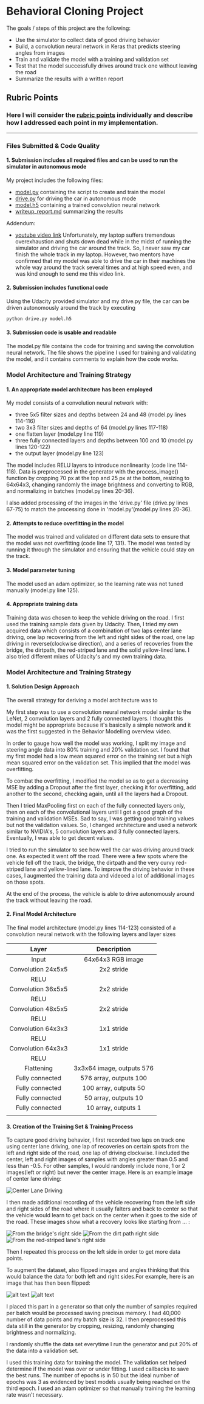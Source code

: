 # **Behavioral Cloning Project**

The goals / steps of this project are the following:
* Use the simulator to collect data of good driving behavior
* Build, a convolution neural network in Keras that predicts steering angles from images
* Train and validate the model with a training and validation set
* Test that the model successfully drives around track one without leaving the road
* Summarize the results with a written report


[//]: # (Image References)

[image1]: ./examples/center_2017_06_14_15_30_17_972.jpg "Model Visualization"
[image2]: ./examples/center_2017_06_22_07_34_49_960.jpg "Recovery Image"
[image3]: ./examples/center_2017_06_14_15_36_42_498.jpg "Recovery Image"
[image4]: ./examples/center_2017_06_22_07_56_49_305.jpg "Recovery Image"
[image5]: ./examples/center_2016_12_01_13_30_48_287_unflipped.jpg "Normal Image"
[image6]: ./examples/center_2016_12_01_13_30_48_287_flipped.jpg "Flipped Image"

## Rubric Points
### Here I will consider the [rubric points](https://review.udacity.com/#!/rubrics/432/view) individually and describe how I addressed each point in my implementation.

---
### Files Submitted & Code Quality

#### 1. Submission includes all required files and can be used to run the simulator in autonomous mode

My project includes the following files:
* [model.py](https://github.com/jinglebot/CarND-Behavioral-Cloning-P3/blob/master/model.py) containing the script to create and train the model
* [drive.py](https://github.com/jinglebot/CarND-Behavioral-Cloning-P3/blob/master/drive.py) for driving the car in autonomous mode
* [model.h5](https://github.com/jinglebot/CarND-Behavioral-Cloning-P3/blob/master/model.h5) containing a trained convolution neural network
* [writeup_report.md](https://github.com/jinglebot/CarND-Behavioral-Cloning-P3/blob/master/writeup_report.md) summarizing the results

Addendum:
* [youtube video link](https://www.youtube.com/watch?v=9pYpiiMOZpc) Unfortunately, my laptop suffers tremendous overexhaustion and shuts down dead while in the midst of running the simulator and driving the car around the track. So, I never saw my car finish the whole track in my laptop. However, two mentors have confirmed that my model was able to drive the car in their machines the whole way around the track several times and at high speed even, and was kind enough to send me this video link.

#### 2. Submission includes functional code
Using the Udacity provided simulator and my drive.py file, the car can be driven autonomously around the track by executing
```sh
python drive.py model.h5
```

#### 3. Submission code is usable and readable

The model.py file contains the code for training and saving the convolution neural network. The file shows the pipeline I used for training and validating the model, and it contains comments to explain how the code works.

### Model Architecture and Training Strategy

#### 1. An appropriate model architecture has been employed

My model consists of a convolution neural network with:

* three 5x5 filter sizes and depths between 24 and 48 (model.py lines 114-116)
* two 3x3 filter sizes and depths of 64 (model.py lines 117-118)
* one flatten layer (model.py line 119)
* three fully connected layers and depths between 100 and 10 (model.py lines 120-122)
* the output layer (model.py line 123)

The model includes RELU layers to introduce nonlinearity (code line 114-118). Data is preprocessed in the generator with the process_image() function by cropping 70 px at the top and 25 px at the bottom, resizing to 64x64x3, changing randomly the image brightness and converting to RGB, and normalizing in batches (model.py lines 20-36).

I also added processing of the images in the 'drive.py' file (drive.py lines 67-75) to match the processing done in 'model.py'(model.py lines 20-36).

#### 2. Attempts to reduce overfitting in the model

The model was trained and validated on different data sets to ensure that the model was not overfitting (code line 17, 131). The model was tested by running it through the simulator and ensuring that the vehicle could stay on the track.

#### 3. Model parameter tuning

The model used an adam optimizer, so the learning rate was not tuned manually (model.py line 125).

#### 4. Appropriate training data

Training data was chosen to keep the vehicle driving on the road. I first used the training sample data given by Udacity. Then, I tried my own acquired data which consists of a combination of two laps center lane driving, one lap recovering from the left and right sides of the road, one lap driving in reverse(clockwise direction), and a series of recoveries from the bridge, the dirtpath, the red-striped lane and the solid yellow-lined lane. I also tried different mixes of Udacity's and my own training data.

### Model Architecture and Training Strategy

#### 1. Solution Design Approach

The overall strategy for deriving a model architecture was to

My first step was to use a convolution neural network model similar to the LeNet, 2 convolution layers and 2 fully connected layers. I thought this model might be appropriate because it's basically a simple network and it was  the first suggested in the Behavior Modelling overview video.

In order to gauge how well the model was working, I split my image and steering angle data into 80% training and 20% validation set. I found that my first model had a low mean squared error on the training set but a high mean squared error on the validation set. This implied that the model was overfitting.

To combat the overfitting, I modified the model so as to get a decreasing MSE by adding a Dropout after the first layer, checking it for overfitting, add another to the second, checking again, until all the layers had a Dropout.

Then I tried MaxPooling first on each of the fully connected layers only, then on each of the convolutional layers until I got a good graph of the training and validation MSEs. Sad to say, I was getting good training values but not the validation values. So, I changed architecture and used a network similar to NVIDIA's, 5 convolution layers and 3 fully connected layers. Eventually, I was able to get decent values.

I tried to run the simulator to see how well the car was driving around track one. As expected it went off the road. There were a few spots where the vehicle fell off the track, the bridge, the dirtpath and the very curvy red-striped lane and yellow-lined lane. To improve the driving behavior in these cases, I augmented the training data and videoed a lot of additional images on those spots.

At the end of the process, the vehicle is able to drive autonomously around the track without leaving the road.

#### 2. Final Model Architecture

The final model architecture (model.py lines 114-123) consisted of a convolution neural network with the following layers and layer sizes

| Layer         		|     Description	        					|
|:---------------------:|:---------------------------------------------:|
| Input         		| 64x64x3 RGB image   							|
| Convolution 24x5x5   	| 2x2 stride 									|
| RELU					|												|
| Convolution 36x5x5   	| 2x2 stride 									|
| RELU					|												|
| Convolution 48x5x5    | 2x2 stride 									|
| RELU					|												|
| Convolution 64x3x3    | 1x1 stride 									|
| RELU					|												|
| Convolution 64x3x3    | 1x1 stride 									|
| RELU					|												|
| Flattening			| 3x3x64 image, outputs 576						|
| Fully connected		| 576 array, outputs 100						|
| Fully connected		| 100 array, outputs 50							|
| Fully connected		| 50 array, outputs 10							|
| Fully connected		| 10 array, outputs 1							|
|						|												|

#### 3. Creation of the Training Set & Training Process

To capture good driving behavior, I first recorded two laps on track one using center lane driving, one lap of recoveries on certain spots from the left and right side of the road, one lap of driving clockwise. I included the center, left and right images of samples with angles greater than 0.5 and less than -0.5. For other samples, I would randomly include none, 1 or 2 images(left or right) but never the center image. Here is an example image of center lane driving:

![Center Lane Driving][image1]

I then made additional recording of the vehicle recovering from the left side and right sides of the road where it usually falters and back to center so that the vehicle would learn to get back on the center when it goes to the side of the road. These images show what a recovery looks like starting from ... :

![From the bridge's right side][image2]
![From the dirt path right side][image3]
![From the red-striped lane's right side][image4]

Then I repeated this process on the left side in order to get more data points.

To augment the dataset,  also flipped images and angles thinking that this would balance the data for both left and right sides.For example, here is an image that has then been flipped:

![alt text][image5]
![alt text][image6]

I placed this part in a generator so that only the number of samples required per batch would be processed saving precious memory.
I had 40,000 number of data points and my batch size is 32. I then preprocessed this data still in the generator by cropping, resizing, randomly changing brightness and normalizing.

I randomly shuffle the data set everytime I run the generator and put 20% of the data into a validation set.

I used this training data for training the model. The validation set helped determine if the model was over or under fitting. I used callbacks to save the best runs. The number of epochs is in 50 but the ideal number of epochs was 3 as evidenced by best models usually being reached on the third epoch. I used an adam optimizer so that manually training the learning rate wasn't necessary.
